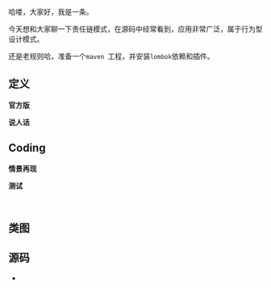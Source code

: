 哈喽，大家好，我是一条。

今天想和大家聊一下责任链模式，在源码中经常看到，应用非常广泛，属于行为型设计模式。

还是老规则哈，准备一个`maven `工程，并安装`lombok`依赖和插件。

## 定义

**官方版**



**说人话**



## Coding

**情景再现**



**测试**

```java
    
```

## 类图



## 源码

- 

